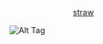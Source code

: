 ‌‌  ‌  ‌ ‌  ‌  ‌  ‌  ‌  ‌  ‌  ‌  ‌  ‌  ‌  ‌  ‌  ‌  ‌  ‌   ‌  ‌  ‌  ‌  ‌    ‌ ㅤ[straw](https://lylastraw.straw.page)

![Alt Tag](https://cdn.discordapp.com/attachments/1223392595078680647/1385655616139300884/Untitled9_20250620191231.png?ex=6856dbdb&is=68558a5b&hm=ca29321db0eddd70f15b97d5fbf83bb3b10a0f1d76aac9a73778c31a9d6eec05&)
